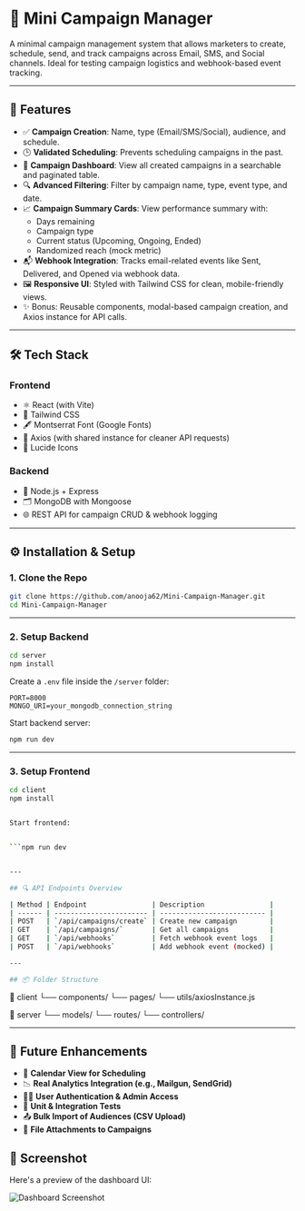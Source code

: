 
# 📢 Mini Campaign Manager

A minimal campaign management system that allows marketers to create, schedule, send, and track campaigns across Email, SMS, and Social channels. Ideal for testing campaign logistics and webhook-based event tracking.

---

## 🚀 Features

- ✅ **Campaign Creation**: Name, type (Email/SMS/Social), audience, and schedule.
- 🕒 **Validated Scheduling**: Prevents scheduling campaigns in the past.
- 🧭 **Campaign Dashboard**: View all created campaigns in a searchable and paginated table.
- 🔍 **Advanced Filtering**: Filter by campaign name, type, event type, and date.
- 📈 **Campaign Summary Cards**: View performance summary with:
  - Days remaining
  - Campaign type
  - Current status (Upcoming, Ongoing, Ended)
  - Randomized reach (mock metric)
- 📬 **Webhook Integration**: Tracks email-related events like Sent, Delivered, and Opened via webhook data.
- 🖼️ **Responsive UI**: Styled with Tailwind CSS for clean, mobile-friendly views.
- ✨ Bonus: Reusable components, modal-based campaign creation, and Axios instance for API calls.

---

## 🛠️ Tech Stack

### Frontend
- ⚛️ React (with Vite)
- 🎨 Tailwind CSS
- 🖋️ Montserrat Font (Google Fonts)
- 🔗 Axios (with shared instance for cleaner API requests)
- 🎯 Lucide Icons

### Backend
- 🧠 Node.js + Express
- 🗂️ MongoDB with Mongoose
- 🌐 REST API for campaign CRUD & webhook logging

---

## ⚙️ Installation & Setup

### 1. Clone the Repo

```bash
git clone https://github.com/anooja62/Mini-Campaign-Manager.git
cd Mini-Campaign-Manager
````

---

### 2. Setup Backend

```bash
cd server
npm install
```

Create a `.env` file inside the `/server` folder:

```env
PORT=8000
MONGO_URI=your_mongodb_connection_string
```

Start backend server:

```bash
npm run dev
```

---

### 3. Setup Frontend

```bash
cd client
npm install


Start frontend:


```npm run dev


---

## 🔍 API Endpoints Overview

| Method | Endpoint                | Description                |
| ------ | ----------------------- | -------------------------- |
| POST   | `/api/campaigns/create` | Create new campaign        |
| GET    | `/api/campaigns/`       | Get all campaigns          |
| GET    | `/api/webhooks`         | Fetch webhook event logs   |
| POST   | `/api/webhooks`         | Add webhook event (mocked) |

---

## 📦 Folder Structure

```
📁 client
  └── components/
  └── pages/
  └── utils/axiosInstance.js

📁 server
  └── models/
  └── routes/
  └── controllers/


---

## 🔮 Future Enhancements

* 📆 **Calendar View for Scheduling**
* 📉 **Real Analytics Integration (e.g., Mailgun, SendGrid)**
* 🧑‍💼 **User Authentication & Admin Access**
* 🧪 **Unit & Integration Tests**
* 📤 **Bulk Import of Audiences (CSV Upload)**
* 📎 **File Attachments to Campaigns**


## 📸 Screenshot

Here's a preview of the dashboard UI:

![Dashboard Screenshot](./assets/images/dashboard-ui.png)
